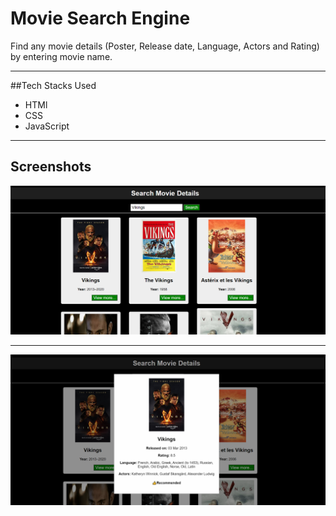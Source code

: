 # Movie Search Engine
Find any movie details (Poster, Release date, Language, Actors and Rating) by entering movie name.

---

##Tech Stacks Used
- HTMl
- CSS
- JavaScript

---

## Screenshots
<img src="https://github.com/hramdas/movie-search-engine/blob/main/screenshots/Screenshot%20(259).png" alt="">

---

<img src="https://github.com/hramdas/movie-search-engine/blob/main/screenshots/Screenshot%20(260).png" alt="">

